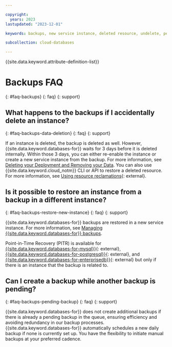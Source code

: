 ```yaml
---

copyright:
  years: 2023
lastupdated: "2023-12-01"

keywords: backups, new service instance, deleted resource, undelete, pending backup

subcollection: cloud-databases

---
```


{{site.data.keyword.attribute-definition-list}}

# Backups FAQ
{: #faq-backups}
{: faq}
{: support}

## What happens to the backups if I accidentally delete an instance?
{: #faq-backups-data-deletion}
{: faq}
{: support}

If an instance is deleted, the backup is deleted as well. However, {{site.data.keyword.databases-for}} waits for 3 days before it is deleted internally. Within those 3 days, you can either re-enable the instance or create a new service instance from the backup. For more information, see [Deleting your Deployment and Removing your Data](https://cloud.ibm.com/docs/cloud-databases?topic=cloud-databases-deprovisioning). You can also use {{site.data.keyword.cloud_notm}} CLI or API to restore a deleted resource. For more information, see [Using resource reclamations](/docs/account?topic=account-resource-reclamation){: external}.

## Is it possible to restore an instance from a backup in a different instance?
{: #faq-backups-restore-new-instance}
{: faq}
{: support}

{{site.data.keyword.databases-for}} backups are restored in a new service instance. For more information, see [Managing {{site.data.keyword.databases-for}} backups](/docs/cloud-databases?topic=cloud-databases-dashboard-backups).

Point-in-Time Recovery (PITR) is available for [{{site.data.keyword.databases-for-mysql}}](/docs/databases-for-mysql?topic=databases-for-mysql-pitr){: external}, [{{site.data.keyword.databases-for-postgresql}}](/docs/databases-for-postgresql?topic=databases-for-postgresql-pitr){: external}, and [{{site.data.keyword.databases-for-enterprisedb}}](/docs/databases-for-enterprisedb?topic=databases-for-enterprisedb-pitr){: external} but only if there is an instance that the backup is related to.

## Can I create a backup while another backup is pending?
{: #faq-backups-pending-backup}
{: faq}
{: support}

{{site.data.keyword.databases-for}} does not create additional backups if there is already a pending backup in the queue, ensuring efficiency and avoiding redundancy in our backup processes. {{site.data.keyword.databases-for}} automatically schedules a new daily backup if none is currently set up. You have the flexibility to initiate manual backups at your preferred cadence.
